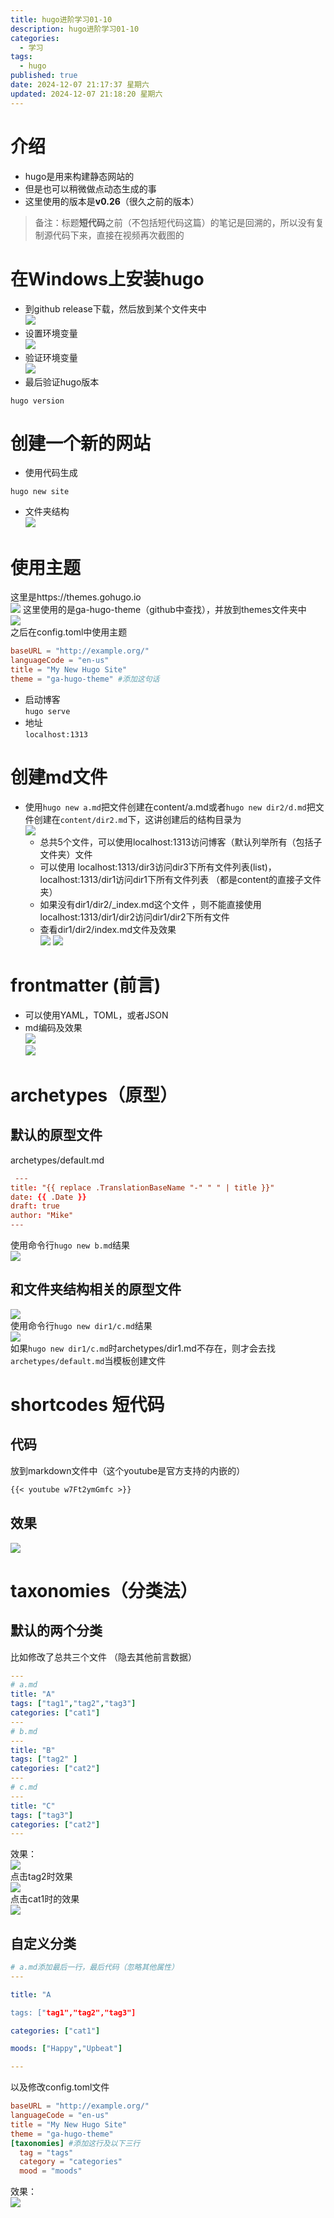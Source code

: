 ```yaml
---
title: hugo进阶学习01-10
description: hugo进阶学习01-10
categories:
  - 学习
tags:
  - hugo
published: true
date: 2024-12-07 21:17:37 星期六
updated: 2024-12-07 21:18:20 星期六
---
```

# 介绍
- hugo是用来构建静态网站的
- 但是也可以稍微做点动态生成的事
- 这里使用的版本是**v0.26**（很久之前的版本）
> 备注：标题**短代码**之前（不包括短代码这篇）的笔记是回溯的，所以没有复制源代码下来，直接在视频再次截图的
# 在Windows上安装hugo
- 到github release下载，然后放到某个文件夹中  
  ![](attachments/img/ly-20241207212511906.png)
- 设置环境变量  
  ![](attachments/img/ly-20241207212612957.png)
- 验证环境变量  
  ![](attachments/img/ly-20241207212723313.png)
- 最后验证hugo版本  
``` shell
hugo version
```
# 创建一个新的网站
- 使用代码生成
```shell
hugo new site
```
- 文件夹结构  
  ![](attachments/img/ly-20241207213605162.png)
# 使用主题  
  这里是https://themes.gohugo.io  
  ![](attachments/img/ly-20241207213720473.png)  这里使用的是ga-hugo-theme（github中查找），并放到themes文件夹中  
  ![](attachments/img/ly-20241207213906540.png)  
  之后在config.toml中使用主题  
``` toml
baseURL = "http://example.org/"
languageCode = "en-us"
title = "My New Hugo Site"
theme = "ga-hugo-theme" #添加这句话
```
- 启动博客  
  ```hugo serve```
- 地址  
  ```localhost:1313```
# 创建md文件
- 使用```hugo new a.md```把文件创建在content/a.md或者```hugo new dir2/d.md```把文件创建在```content/dir2.md```下，这讲创建后的结构目录为  
  ![](attachments/img/ly-20241207220238301.png)  
  - 总共5个文件，可以使用localhost:1313访问博客（默认列举所有（包括子文件夹）文件
  - 可以使用 localhost:1313/dir3访问dir3下所有文件列表(list)，localhost:1313/dir1访问dir1下所有文件列表 （都是content的直接子文件夹）
  - 如果没有dir1/dir2/_index.md这个文件 ，则不能直接使用localhost:1313/dir1/dir2访问dir1/dir2下所有文件
  - 查看dir1/dir2/index.md文件及效果  
    ![](attachments/img/ly-20241207220756626.png)  ![](attachments/img/ly-20241207220823292.png)  
# frontmatter (前言)
- 可以使用YAML，TOML，或者JSON
- md编码及效果  
  ![](attachments/img/ly-20241207221905779.png)  
  ![](attachments/img/ly-20241207221849113.png)  
# archetypes（原型）
## 默认的原型文件
 archetypes/default.md  
``` toml
 ---
title: "{{ replace .TranslationBaseName "-" " " | title }}"
date: {{ .Date }}
draft: true
author: "Mike"
---
```
 使用命令行```hugo new b.md```结果  
 ![](attachments/img/ly-20241207222919359.png)  
  ## 和文件夹结构相关的原型文件  
  ![](attachments/img/ly-20241207223314506.png)  
  使用命令行```hugo new dir1/c.md```结果  
  ![](attachments/img/ly-20241207223540672.png)  
  如果`hugo new dir1/c.md`时archetypes/dir1.md不存在，则才会去找```archetypes/default.md```当模板创建文件
# shortcodes 短代码
## 代码
放到markdown文件中（这个youtube是官方支持的内嵌的）
```markdown
{{< youtube w7Ft2ymGmfc >}}
```
## 效果  
![](attachments/img/ly-20241207231024348.png)  
# taxonomies（分类法）
## 默认的两个分类
比如修改了总共三个文件 （隐去其他前言数据） 
```yaml
---
# a.md
title: "A" 
tags: ["tag1","tag2","tag3"]
categories: ["cat1"]
---
# b.md
---
title: "B"
tags: ["tag2" ]
categories: ["cat2"]
---
# c.md
---
title: "C"
tags: ["tag3"]
categories: ["cat2"]
---
```
效果：  
![](attachments/img/ly-20241208111614218.png)  
点击tag2时效果  
![](attachments/img/ly-20241208111809062.png)  
点击cat1时的效果  
![](attachments/img/ly-20241208111825741.png)
## 自定义分类
```yaml
# a.md添加最后一行，最后代码（忽略其他属性）
---

title: "A

tags: ["tag1","tag2","tag3"]

categories: ["cat1"]

moods: ["Happy","Upbeat"]

---
```
以及修改config.toml文件  
```toml
baseURL = "http://example.org/"
languageCode = "en-us"
title = "My New Hugo Site"
theme = "ga-hugo-theme"
[taxonomies] #添加这行及以下三行
  tag = "tags"
  category = "categories"
  mood = "moods"
```
效果：  
![](attachments/img/ly-20241208112054900.png)      

